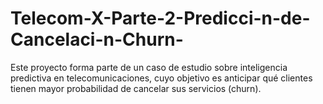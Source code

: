 # Telecom-X-Parte-2-Predicci-n-de-Cancelaci-n-Churn-
Este proyecto forma parte de un caso de estudio sobre inteligencia predictiva en telecomunicaciones, cuyo objetivo es anticipar qué clientes tienen mayor probabilidad de cancelar sus servicios (churn).
